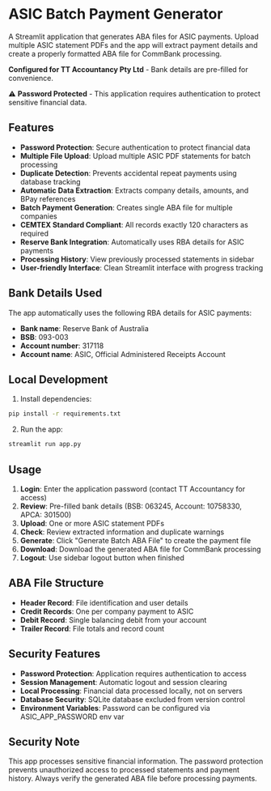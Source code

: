 # ASIC Batch Payment Generator

A Streamlit application that generates ABA files for ASIC payments. Upload multiple ASIC statement PDFs and the app will extract payment details and create a properly formatted ABA file for CommBank processing.

**Configured for TT Accountancy Pty Ltd** - Bank details are pre-filled for convenience.

⚠️ **Password Protected** - This application requires authentication to protect sensitive financial data.

## Features

- **Password Protection**: Secure authentication to protect financial data
- **Multiple File Upload**: Upload multiple ASIC PDF statements for batch processing
- **Duplicate Detection**: Prevents accidental repeat payments using database tracking
- **Automatic Data Extraction**: Extracts company details, amounts, and BPay references
- **Batch Payment Generation**: Creates single ABA file for multiple companies
- **CEMTEX Standard Compliant**: All records exactly 120 characters as required
- **Reserve Bank Integration**: Automatically uses RBA details for ASIC payments
- **Processing History**: View previously processed statements in sidebar
- **User-friendly Interface**: Clean Streamlit interface with progress tracking

## Bank Details Used

The app automatically uses the following RBA details for ASIC payments:
- **Bank name**: Reserve Bank of Australia
- **BSB**: 093-003
- **Account number**: 317118
- **Account name**: ASIC, Official Administered Receipts Account

## Local Development

1. Install dependencies:
```bash
pip install -r requirements.txt
```

2. Run the app:
```bash
streamlit run app.py
```

## Usage

1. **Login**: Enter the application password (contact TT Accountancy for access)
2. **Review**: Pre-filled bank details (BSB: 063245, Account: 10758330, APCA: 301500)  
3. **Upload**: One or more ASIC statement PDFs
4. **Check**: Review extracted information and duplicate warnings
5. **Generate**: Click "Generate Batch ABA File" to create the payment file
6. **Download**: Download the generated ABA file for CommBank processing
7. **Logout**: Use sidebar logout button when finished

## ABA File Structure

- **Header Record**: File identification and user details
- **Credit Records**: One per company payment to ASIC 
- **Debit Record**: Single balancing debit from your account
- **Trailer Record**: File totals and record count

## Security Features

- **Password Protection**: Application requires authentication to access
- **Session Management**: Automatic logout and session clearing
- **Local Processing**: Financial data processed locally, not on servers
- **Database Security**: SQLite database excluded from version control
- **Environment Variables**: Password can be configured via ASIC_APP_PASSWORD env var

## Security Note

This app processes sensitive financial information. The password protection prevents unauthorized access to processed statements and payment history. Always verify the generated ABA file before processing payments.
